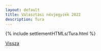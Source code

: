 ```yaml
---
layout: default
title: Választási névjegyzék 2022
description: Tura
---
```


{% include settlementHTMLs/Tura.html %}

[Vissza](../)